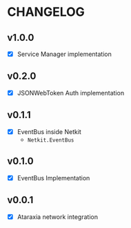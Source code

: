 # CHANGELOG

## v1.0.0
 - [x] Service Manager implementation

## v0.2.0
 - [x] JSONWebToken Auth implementation

## v0.1.1
 - [x] EventBus inside Netkit
    - `Netkit.EventBus`

## v0.1.0
 - [x] EventBus Implementation

## v0.0.1
 - [x] Ataraxia network integration 
